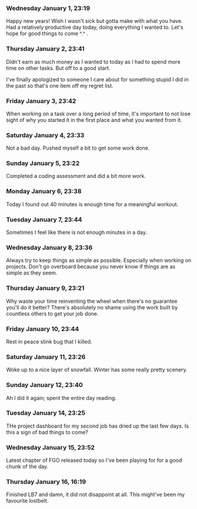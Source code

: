 ### Wednesday January 1, 23:19

Happy new years! Wish I wasn't sick but gotta make with what you have. Had a relatively productive day today, doing everything I wanted to. Let's hope for good things to come ^.^ .

### Thursday January 2, 23:41

Didn't earn as much money as I wanted to today as I had to spend more time on other tasks. But off to a good start.

I've finally apologized to someone I care about for something stupid I did in the past so that's one item off my regret list.

### Friday January 3, 23:42

When working on a task over a long period of time, it's important to not lose sight of why you started it in the first place and what you wanted from it.

### Saturday January 4, 23:33

Not a bad day. Pushed myself a bit to get some work done.

### Sunday January 5, 23:22

Completed a coding assessment and did a bit more work.

### Monday January 6, 23:38

Today I found out 40 minutes is enough time for a meaningful workout.

### Tuesday January 7, 23:44

Sometimes I feel like there is not enough minutes in a day.

### Wednesday January 8, 23:36

Always try to keep things as simple as possible. Especially when working on projects. Don't go overboard because you never know if things are as simple as they seem.

### Thursday January 9, 23:21

Why waste your time reinventing the wheel when there's no guarantee you'll do it better? There's absolutely no shame using the work built by countless others to get your job done.

### Friday January 10, 23:44

Rest in peace stink bug that I killed.

### Saturday January 11, 23:26

Woke up to a nice layer of snowfall. Winter has some really pretty scenery.

### Sunday January 12, 23:40

Ah I did it again; spent the entire day reading.

### Tuesday January 14, 23:25

THe project dashboard for my second job has dried up the last few days. Is this a sign of bad things to come?

### Wednesday January 15, 23:52

Latest chapter of FGO released today so I've been playing for for a good chunk of the day.

### Thursday January 16, 16:19

Finished LB7 and damn, it did not disappoint at all. This might've been my favourite lostbelt.
